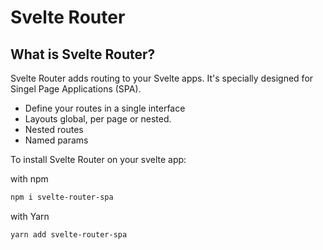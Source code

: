 # Svelte Router 

## What is Svelte Router?

Svelte Router adds routing to your Svelte apps.  It's specially designed for Singel Page Applications (SPA). 

* Define your routes in a single interface
* Layouts global, per page or nested.
* Nested routes
* Named params

To install Svelte Router on your svelte app:

with npm

```bash
npm i svelte-router-spa
```
with Yarn
```bash
yarn add svelte-router-spa
```